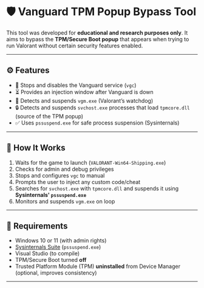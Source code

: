 # 🛡️ Vanguard TPM Popup Bypass Tool

This tool was developed for **educational and research purposes only**. It aims to bypass the **TPM/Secure Boot popup** that appears when trying to run Valorant without certain security features enabled.

---

## ⚙️ Features

- 🛑 Stops and disables the Vanguard service (`vgc`)
- ⏳ Provides an injection window after Vanguard is down
- 🧊 Detects and suspends `vgm.exe` (Valorant’s watchdog)
- 🔒 Detects and suspends `svchost.exe` processes that load `tpmcore.dll` (source of the TPM popup)
- ✅ Uses `pssuspend.exe` for safe process suspension (Sysinternals)

---

## 📂 How It Works

1. Waits for the game to launch (`VALORANT-Win64-Shipping.exe`)
2. Checks for admin and debug privileges
3. Stops and configures `vgc` to manual
4. Prompts the user to inject any custom code/cheat
5. Searches for `svchost.exe` with `tpmcore.dll` and suspends it using **Sysinternals' `pssuspend.exe`**
6. Monitors and suspends `vgm.exe` on loop

---

## 🧠 Requirements

- Windows 10 or 11 (with admin rights)
- [Sysinternals Suite](https://learn.microsoft.com/en-us/sysinternals/downloads/pssuspend) (`pssuspend.exe`)
- Visual Studio (to compile)
- TPM/Secure Boot turned **off**
- Trusted Platform Module (TPM) **uninstalled** from Device Manager (optional, improves consistency)

---
